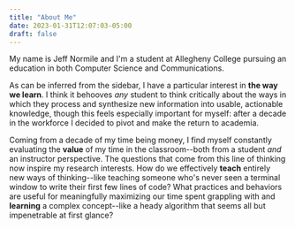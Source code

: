```yaml
---
title: "About Me"
date: 2023-01-31T12:07:03-05:00
draft: false
---
```


My name is Jeff Normile and I'm a student at Allegheny College pursuing an education in both Computer Science and Communications.

As can be inferred from the sidebar, I have a particular interest in **the way we learn**. I think it behooves *any* student to think critically about the ways in which they process and synthesize new information into usable, actionable knowledge, though this feels especially important for myself: after a decade in the workforce I decided to pivot and make the return to academia.

Coming from a decade of my time being money, I find myself constantly evaluating the **value** of my time in the classroom--both from a student *and* an instructor perspective. The questions that come from this line of thinking now inspire my research interests. How do we effectively **teach** entirely new ways of thinking--like teaching someone who's never seen a terminal window to write their first few lines of code? What practices and behaviors are useful for meaningfully maximizing our time spent grappling with and **learning** a complex concept--like a heady algorithm that seems all but impenetrable at first glance?